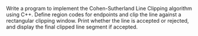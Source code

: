 Write a program to implement the Cohen-Sutherland Line Clipping algorithm using C++. Define region codes for endpoints and clip the line against a rectangular clipping window. Print whether the line is accepted or rejected, and display the final clipped line segment if accepted.
